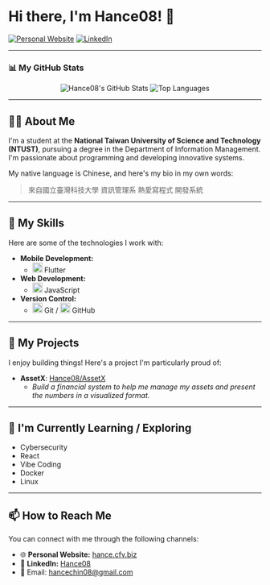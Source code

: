 # Hi there, I'm Hance08! 👋

<a href="https://hance.cfv.biz" target="_blank"><img src="https://img.shields.io/badge/Website-1A1A1A?style=for-the-badge&logo=world&logoColor=white" alt="Personal Website"></a>
<a href="https://www.linkedin.com/notifications/?filter=all" target="_blank"><img src="https://img.shields.io/badge/LinkedIn-0077B5?style=for-the-badge&logo=linkedin&logoColor=white" alt="LinkedIn"></a>
<!-- Friendly reminder: The LinkedIn URL you provided (https://www.linkedin.com/notifications/?filter=all) seems to be a link to your notifications. You might want to replace it with your public LinkedIn profile URL. -->

---

### 📊 My GitHub Stats
<p align="center">
  <img src="https://github-readme-stats.vercel.app/api?username=Hance08&show_icons=true&theme=tokyonight&rank_icon=github&hide_border=true" alt="Hance08's GitHub Stats" />
  <img src="https://github-readme-stats.vercel.app/api/top-langs/?username=Hance08&layout=compact&theme=tokyonight&hide_border=true" alt="Top Languages" />
</p>

---

## 👨‍💻 About Me

I'm a student at the **National Taiwan University of Science and Technology (NTUST)**, pursuing a degree in the Department of Information Management. I'm passionate about programming and developing innovative systems.

My native language is Chinese, and here's my bio in my own words:
> 來自國立臺灣科技大學 資訊管理系 熱愛寫程式 開發系統

---

## 🚀 My Skills

Here are some of the technologies I work with:

- **Mobile Development:**
  - <img src="https://img.shields.io/badge/Flutter-%2302569B.svg?style=flat-square&logo=Flutter&logoColor=white" alt="Flutter" height="20"/> Flutter
- **Web Development:**
  - <img src="https://img.shields.io/badge/JavaScript-%23F7DF1E.svg?style=flat-square&logo=javascript&logoColor=black" alt="JavaScript" height="20"/> JavaScript
- **Version Control:**
  - <img src="https://img.shields.io/badge/Git-%23F05033.svg?style=flat-square&logo=git&logoColor=white" alt="Git" height="20"/> Git / <img src="https://img.shields.io/badge/GitHub-%23181717.svg?style=flat-square&logo=github&logoColor=white" alt="GitHub" height="20"/> GitHub

<!-- 💡 You can add more skills and use badges from sites like https://shields.io/ or https://devicon.dev/ -->
<!-- Examples:
  - **Languages:** Python, Java, C++, Dart
  - **Frameworks/Libraries:** React, Node.js, Django
  - **Databases:** Firebase, SQL, MongoDB
  - **Cloud/DevOps:** Docker, AWS
-->

---

## 🌟 My Projects

I enjoy building things! Here's a project I'm particularly proud of:

- **AssetX**: [Hance08/AssetX](https://github.com/Hance08/AssetX)
  - *Build a financial system to help me manage my assets and present the numbers in a visualized format.*

<!-- 💡 Feel free to add more projects!
- **Project Name 2**: [Link to Project] - Short description.
- **Project Name 3**: [Link to Project] - Short description.
-->

---

## 🌱 I'm Currently Learning / Exploring

- Cybersecurity
- React
- Vibe Coding
- Docker
- Linux

---

## 📫 How to Reach Me

You can connect with me through the following channels:

- 🌐 **Personal Website:** [hance.cfv.biz](https://hance.cfv.biz)
- 💼 **LinkedIn:** [Hance08](https://www.linkedin.com/notifications/?filter=all) <!-- Remember to update this with your public profile URL! -->
- 📧 Email: hancechin08@gmail.com

<!-- Optional: Visitor Badge (Uncomment to use)
<p align="center">
  <img src="https://profile-counter.glitch.me/Hance08/count.svg" alt="Visitor Count" />
</p>
-->
